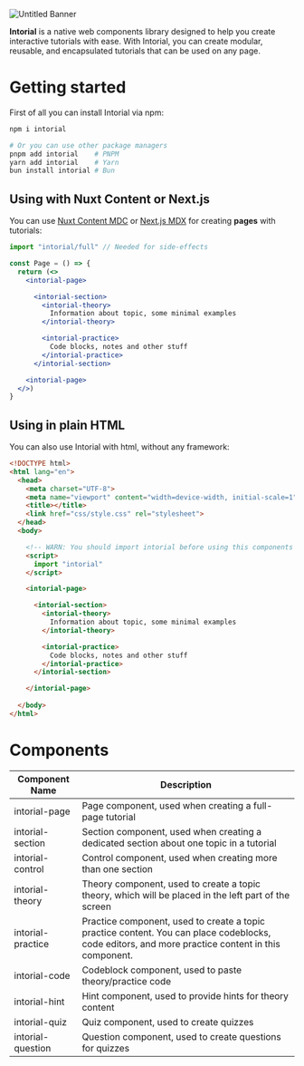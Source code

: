 
![Untitled Banner](https://github.com/tokiory/intorial/assets/101672047/72c148b9-f9dd-4b9c-bbce-6a80db66ba7b)

**Intorial** is a native web components library designed to help you create interactive tutorials with ease. With Intorial, you can create modular, reusable, and encapsulated tutorials that can be used on any page.

# Getting started
First of all you can install Intorial via npm:
```bash
npm i intorial

# Or you can use other package managers
pnpm add intorial    # PNPM
yarn add intorial    # Yarn
bun install intorial # Bun
```

## Using with Nuxt Content or Next.js
You can use [Nuxt Content MDC](https://content.nuxt.com/usage/markdown) or [Next.js MDX](https://nextjs.org/docs/pages/building-your-application/configuring/mdx) for creating **pages** with tutorials:
```jsx
import "intorial/full" // Needed for side-effects

const Page = () => {
  return (<>
    <intorial-page>

      <intorial-section>
        <intorial-theory>
          Information about topic, some minimal examples
        </intorial-theory>

        <intorial-practice>
          Code blocks, notes and other stuff
        </intorial-practice>
      </intorial-section>

    <intorial-page>
  </>)
}
```

## Using in plain HTML
You can also use Intorial with html, without any framework:
```html
<!DOCTYPE html>
<html lang="en">
  <head>
    <meta charset="UTF-8">
    <meta name="viewport" content="width=device-width, initial-scale=1">
    <title></title>
    <link href="css/style.css" rel="stylesheet">
  </head>
  <body>

    <!-- WARN: You should import intorial before using this components -->
    <script>
      import "intorial"
    </script>

    <intorial-page>

      <intorial-section>
        <intorial-theory>
          Information about topic, some minimal examples
        </intorial-theory>

        <intorial-practice>
          Code blocks, notes and other stuff
        </intorial-practice>
      </intorial-section>

    </intorial-page>
  
  </body>
</html>
```

# Components
| Component Name    | Description                                                                                                                                       |
| ----------------- | ------------------------------------------------------------------------------------------------------------------------------------------------- |
| intorial-page     | Page component, used when creating a full-page tutorial                                                                                           |
| intorial-section  | Section component, used when creating a dedicated section about one topic in a tutorial                                                           |
| intorial-control  | Control component, used when creating more than one section                                                                                       |
| intorial-theory   | Theory component, used to create a topic theory, which will be placed in the left part of the screen                                              |
| intorial-practice | Practice component, used to create a topic practice content. You can place codeblocks, code editors, and more practice content in this component. |
| intorial-code     | Codeblock component, used to paste theory/practice code                                                                                           |
| intorial-hint     | Hint component, used to provide hints for theory content                                                                                          |
| intorial-quiz     | Quiz component, used to create quizzes                                                                                                            |
| intorial-question | Question component, used to create questions for quizzes                                                                                          |

